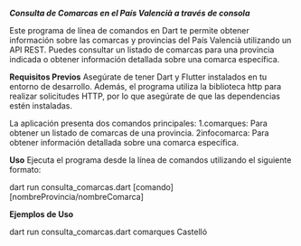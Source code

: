 ***Consulta de Comarcas en el País Valencià a través de consola***

Este programa de línea de comandos en Dart te permite obtener información sobre las comarcas y provincias del País Valencià utilizando un API REST. Puedes consultar un listado de comarcas para una provincia indicada o obtener información detallada sobre una comarca específica.

**Requisitos Previos**
Asegúrate de tener Dart y Flutter instalados en tu entorno de desarrollo. Además, el programa utiliza la biblioteca http para realizar solicitudes HTTP, por lo que asegúrate de que las dependencias estén instaladas.

La aplicación presenta dos comandos principales:
1.comarques: Para obtener un listado de comarcas de una provincia.
2infocomarca: Para obtener información detallada sobre una comarca específica.

**Uso**
Ejecuta el programa desde la línea de comandos utilizando el siguiente formato:

dart run consulta_comarcas.dart [comando] [nombreProvincia/nombreComarca]

**Ejemplos de Uso**

dart run consulta_comarcas.dart comarques Castelló


